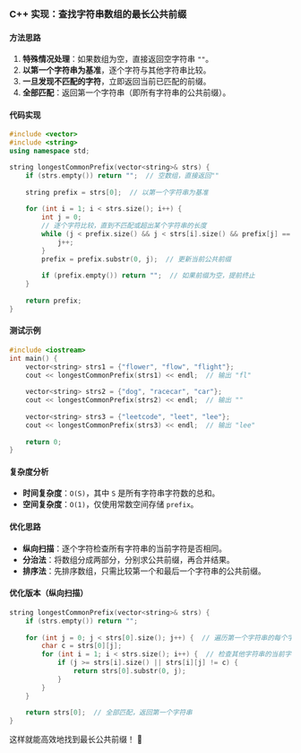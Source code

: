 ### **C++ 实现：查找字符串数组的最长公共前缀**

#### **方法思路**
1. **特殊情况处理**：如果数组为空，直接返回空字符串 `""`。
2. **以第一个字符串为基准**，逐个字符与其他字符串比较。
3. **一旦发现不匹配的字符**，立即返回当前已匹配的前缀。
4. **全部匹配**：返回第一个字符串（即所有字符串的公共前缀）。

#### **代码实现**
```cpp
#include <vector>
#include <string>
using namespace std;

string longestCommonPrefix(vector<string>& strs) {
    if (strs.empty()) return "";  // 空数组，直接返回""
    
    string prefix = strs[0];  // 以第一个字符串为基准
    
    for (int i = 1; i < strs.size(); i++) {
        int j = 0;
        // 逐个字符比较，直到不匹配或超出某个字符串的长度
        while (j < prefix.size() && j < strs[i].size() && prefix[j] == strs[i][j]) {
            j++;
        }
        prefix = prefix.substr(0, j);  // 更新当前公共前缀
        
        if (prefix.empty()) return "";  // 如果前缀为空，提前终止
    }
    
    return prefix;
}
```

#### **测试示例**
```cpp
#include <iostream>
int main() {
    vector<string> strs1 = {"flower", "flow", "flight"};
    cout << longestCommonPrefix(strs1) << endl;  // 输出 "fl"
    
    vector<string> strs2 = {"dog", "racecar", "car"};
    cout << longestCommonPrefix(strs2) << endl;  // 输出 ""
    
    vector<string> strs3 = {"leetcode", "leet", "lee"};
    cout << longestCommonPrefix(strs3) << endl;  // 输出 "lee"
    
    return 0;
}
```

#### **复杂度分析**
- **时间复杂度**：`O(S)`，其中 `S` 是所有字符串字符数的总和。
- **空间复杂度**：`O(1)`，仅使用常数空间存储 `prefix`。

#### **优化思路**
- **纵向扫描**：逐个字符检查所有字符串的当前字符是否相同。
- **分治法**：将数组分成两部分，分别求公共前缀，再合并结果。
- **排序法**：先排序数组，只需比较第一个和最后一个字符串的公共前缀。

#### **优化版本（纵向扫描）**
```cpp
string longestCommonPrefix(vector<string>& strs) {
    if (strs.empty()) return "";
    
    for (int j = 0; j < strs[0].size(); j++) {  // 遍历第一个字符串的每个字符
        char c = strs[0][j];
        for (int i = 1; i < strs.size(); i++) {  // 检查其他字符串的当前字符
            if (j >= strs[i].size() || strs[i][j] != c) {
                return strs[0].substr(0, j);
            }
        }
    }
    
    return strs[0];  // 全部匹配，返回第一个字符串
}
```

这样就能高效地找到最长公共前缀！ 🚀